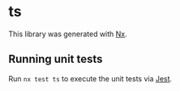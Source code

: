 # ts

This library was generated with [Nx](https://nx.dev).

## Running unit tests

Run `nx test ts` to execute the unit tests via [Jest](https://jestjs.io).
